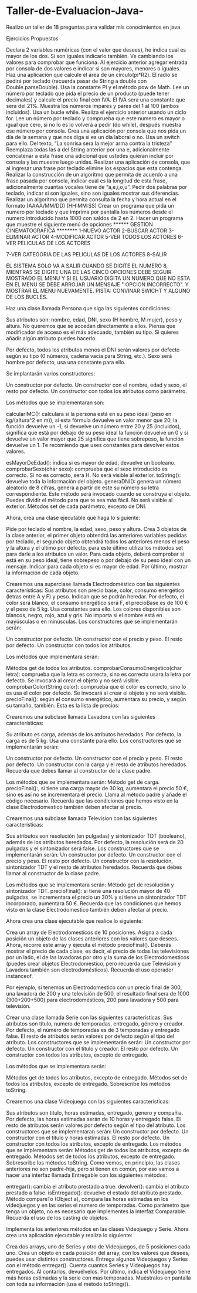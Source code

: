 # Taller-de-Evaluacion-Java-
Realizo un taller de 18 preguntas para validar mis conocimientos en java

Ejercicios Propuestos

Declara 2 variables numéricas (con el valor que desees), he indica cual es mayor de los dos. Si son iguales indicarlo también. Ve cambiando los valores para comprobar que funciona.
Al ejercicio anterior agregar entrada por consola de dos valores e indicar si son mayores, menores o iguales.
Haz una aplicación que calcule el área de un círculo(pi*R2). El radio se pedirá por teclado (recuerda pasar de String a double con Double.parseDouble). Usa la constante PI y el método pow de Math.
Lee un número por teclado que pida el precio de un producto (puede tener decimales) y calcule el precio final con IVA. El IVA sera una constante que sera del 21%.
Muestra los números impares y pares del 1 al 100 (ambos incluidos). Usa un bucle while.
Realiza el ejercicio anterior usando un ciclo for.
Lee un número por teclado y comprueba que este numero es mayor o igual que cero, si no lo es lo volverá a pedir (do while), después muestra ese número por consola.
Crea una aplicación por consola que nos pida un día de la semana y que nos diga si es un día laboral o no. Usa un switch para ello.
Del texto, “La sonrisa sera la mejor arma contra la tristeza” Reemplaza todas las a del String anterior por una e, adicionalmente concatenar a esta frase una adicional que ustedes quieran incluir por consola y las muestre luego unidas.
Realizar una aplicación de consola, que al ingresar una frase por teclado elimine los espacios que esta contenga.
Realizar la construcción de un algoritmo que permita de acuerdo a una frase pasada por consola, indicar cual es la longitud de esta frase, adicionalmente cuantas vocales tiene de “a,e,i,o,u”.
Pedir dos palabras por teclado, indicar si son iguales, sino son iguales mostrar sus diferencias.
Realizar un algoritmo que permita consulta la fecha y hora actual en el formato (AAAA/MM/DD) (HH:MM:SS)
Crear un programa que pida un numero por teclado y que imprima por pantalla los números desde el numero introducido hasta 1000 con saldos de 2 en 2.
Hacer un programa que muestre el siguiente menú de opciones
****** GESTION CINEMATOGRÁFICA ********
1-NUEVO ACTOR
2-BUSCAR ACTOR
3-ELIMINAR ACTOR
4-MODIFICAR ACTOR
5-VER TODOS LOS ACTORES
6- VER PELICULAS DE LOS ACTORES

7-VER CATEGORIA DE LAS PELICULAS DE LOS ACTORES
8-SALIR


EL SISTEMA SOLO VA A SALIR CUANDO SE DIGITE EL NUMERO 8, MIENTRAS SE DIGITE UNA DE LAS CINCO OPCIONES DEBE SEGUIR MOSTRADO EL MENU Y SI EL USUARIO DIGITA UN NUMERO QUE NO ESTA EN EL MENU SE DEBE ARROJAR UN MENSAJE " OPCION INCORRECTO". Y MOSTRAR EL MENU NUEVAMENTE.
PISTA: CONVINAR SWICHT Y ALGUNO DE LOS BUCLES.


Haz una clase llamada Persona que siga las siguientes condiciones:

Sus atributos son: nombre, edad, DNI, sexo (H hombre, M mujer), peso y altura. No queremos que se accedan directamente a ellos. Piensa que modificador de acceso es el más adecuado, también su tipo. Si quieres añadir algún atributo puedes hacerlo.


Por defecto, todos los atributos menos el DNI serán valores por defecto según su tipo (0 números, cadena vacía para String, etc.). Sexo será hombre por defecto, usa una constante para ello.


Se implantarán varios constructores:

Un constructor por defecto.
Un constructor con el nombre, edad y sexo, el resto por defecto.
Un constructor con todos los atributos como parámetro.

Los métodos que se implementaran son:


calcularIMC(): calculara si la persona está en su peso ideal (peso en kg/(altura^2  en m)), si esta fórmula devuelve un valor menor que 20, la función devuelve un -1, si devuelve un número entre 20 y 25 (incluidos), significa que está por debajo de su peso ideal la función devuelve un 0  y si devuelve un valor mayor que 25 significa que tiene sobrepeso, la función devuelve un 1. Te recomiendo que uses constantes para devolver estos valores.

esMayorDeEdad(): indica si es mayor de edad, devuelve un booleano.
comprobarSexo(char sexo): comprueba que el sexo introducido es correcto. Si no es correcto, sera H. No será visible al exterior.
toString(): devuelve toda la información del objeto.
generaDNI(): genera un número aleatorio de 8 cifras, genera a partir de este su número su letra correspondiente. Este método será invocado cuando se construya el objeto. Puedes dividir el método para que te sea más fácil. No será visible al exterior.
Métodos set de cada parámetro, excepto de DNI.

Ahora, crea una clase ejecutable que haga lo siguiente:


Pide por teclado el nombre, la edad, sexo, peso y altura.
Crea 3 objetos de la clase anterior, el primer objeto obtendrá las anteriores variables pedidas por teclado, el segundo objeto obtendrá todos los anteriores menos el peso y la altura y el último por defecto, para este último utiliza los métodos set para darle a los atributos un valor.
Para cada objeto, deberá comprobar si está en su peso ideal, tiene sobrepeso o por debajo de su peso ideal con un mensaje.
Indicar para cada objeto si es mayor de edad.
Por último, mostrar la información de cada objeto.

Crearemos una superclase llamada Electrodoméstico con las siguientes características:
Sus atributos son precio base, color, consumo energético (letras entre A y F) y peso. Indican que se podrán heredar.
Por defecto, el color será blanco, el consumo energético será F, el precioBase es de 100 € y el peso de 5 kg. Usa constantes para ello.
Los colores disponibles son blancos, negro, rojo, azul y gris. No importa si el nombre está en mayúsculas o en minúsculas.
Los constructores que se implementarán serán:

Un constructor por defecto.
Un constructor con el precio y peso. El resto por defecto.
Un constructor con todos los atributos.

Los métodos que implementara serán:

Métodos get de todos los atributos.
comprobarConsumoEnergetico(char letra): comprueba que la letra es correcta, sino es correcta usara la letra por defecto. Se invocará al crear el objeto y no será visible.
comprobarColor(String color): comprueba que el color es correcto, sino lo es usa el color por defecto. Se invocará al crear el objeto y no será visible.
precioFinal(): según el consumo energético, aumentara su precio, y según su tamaño, también. Esta es la lista de precios:






Crearemos una subclase llamada Lavadora con las siguientes características:

Su atributo es carga, además de los atributos heredados.
Por defecto, la carga es de 5 kg. Usa una constante para ello.
Los constructores que se implementarán serán:

Un constructor por defecto.
Un constructor con el precio y peso. El resto por defecto.
Un constructor con la carga y el resto de atributos heredados. Recuerda que debes llamar al constructor de la clase padre.

Los métodos que se implementara serán:
Método get de carga.
precioFinal():, si tiene una carga mayor de 30 kg, aumentara el precio 50 €, sino es así no se incrementara el precio. Llama al método padre y añade el código necesario. Recuerda que las condiciones que hemos visto en la clase Electrodomestico también deben afectar al precio.

Crearemos una subclase llamada Television con las siguientes características:

Sus atributos son resolución (en pulgadas) y sintonizador TDT (booleano), además de los atributos heredados.
Por defecto, la resolución será de 20 pulgadas y el sintonizador será false.
Los constructores que se implementarán serán:
Un constructor por defecto.
Un constructor con el precio y peso. El resto por defecto.
Un constructor con la resolución, sintonizador TDT y el resto de atributos heredados. Recuerda que debes llamar al constructor de la clase padre.

Los métodos que se implementara serán:
Método get de resolución y sintonizador TDT.
precioFinal(): si tiene una resolución mayor de 40 pulgadas, se incrementara el precio un 30% y si tiene un sintonizador TDT incorporado, aumentara 50 €. Recuerda que las condiciones que hemos visto en la clase Electrodomestico también deben afectar al precio.

Ahora crea una clase ejecutable que realice lo siguiente:

Crea un array de Electrodomesticos de 10 posiciones.
Asigna a cada posición un objeto de las clases anteriores con los valores que desees.
Ahora, recorre este array y ejecuta el método precioFinal().
Deberás mostrar el precio de cada clase, es decir, el precio de todas las televisiones por un lado, el de las lavadoras por otro y la suma de los Electrodomesticos (puedes crear objetos Electrodomestico, pero recuerda que Television y Lavadora también son electrodomésticos). Recuerda el uso operador instanceof.

Por ejemplo, si tenemos un Electrodomestico con un precio final de 300, una lavadora de 200 y una televisión de 500, el resultado final sera de 1000 (300+200+500) para electrodomésticos, 200 para lavadora y 500 para televisión.


Crear una clase llamada Serie con las siguientes características:
Sus atributos son título, numero de temporadas, entregado, género y creador.
Por defecto, el número de temporadas es de 3 temporadas y entregado false. El resto de atributos serán valores por defecto según el tipo del atributo.
Los constructores que se implementarán serán:
Un constructor por defecto.
Un constructor con el titulo y creador. El resto por defecto.
Un constructor con todos los atributos, excepto de entregado.

Los métodos que se implementara serán:

Métodos get de todos los atributos, excepto de entregado.
Métodos set de todos los atributos, excepto de entregado.
Sobrescribe los métodos toString.

Crearemos una clase Videojuego con las siguientes características:

Sus atributos son titulo, horas estimadas, entregado, genero y compañia.
Por defecto, las horas estimadas serán de 10 horas y entregado false. El resto de atributos serán valores por defecto según el tipo del atributo.
Los constructores que se implementaran serán:
Un constructor por defecto.
Un constructor con el titulo y horas estimadas. El resto por defecto.
Un constructor con todos los atributos, excepto de entregado.
Los métodos que se implementara serán:
Métodos get de todos los atributos, excepto de entregado.
Métodos set de todos los atributos, excepto de entregado.
Sobrescribe los métodos toString.
Como vemos, en principio, las clases anteriores no son padre-hija, pero si tienen en común, por eso vamos a hacer una interfaz llamada Entregable con los siguientes métodos:

entregar(): cambia el atributo prestado a true.
devolver(): cambia el atributo prestado a false.
isEntregado(): devuelve el estado del atributo prestado.
Método compareTo (Object a), compara las horas estimadas en los videojuegos y en las series el numero de temporadas. Como parámetro que tenga un objeto, no es necesario que implementes la interfaz Comparable. Recuerda el uso de los casting de objetos.

Implementa los anteriores métodos en las clases Videojuego y Serie. Ahora crea una aplicación ejecutable y realiza lo siguiente:

Crea dos arrays, uno de Series y otro de Videojuegos, de 5 posiciones cada uno.
Crea un objeto en cada posición del array, con los valores que desees, puedes usar distintos constructores.
Entrega algunos Videojuegos y Series con el método entregar().
Cuenta cuantos Series y Videojuegos hay entregados. Al contarlos, devuélvelos.
Por último, indica el Videojuego tiene más horas estimadas y la serie con mas temporadas. Muéstralos en pantalla con toda su información (usa el método toString()).


